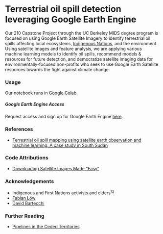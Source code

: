 # Terrestrial oil spill detection leveraging Google Earth Engine

Our 210 Capstone Project through the UC Berkeley MIDS degree program is focused on using Google Earth Satellite Imagery to identify terrestrial oil spills affecting local ecosystems, [Indigenous Nations](https://public.tableau.com/app/profile/maddie.dilullo.byrne/viz/CrudeOilxWaterbodiesxTerritories/Sheet1), and the environment. Using satellite images and feature analysis, we are applying various machine learning models to identify oil spills, recommend models & resources for future detection, and democratize satellite imaging data for environmentally-focused non-profits who seek to use Google Earth Satellite resources towards the fight against climate change.

### Usage

Our notebook runs in [Google Colab](https://colab.research.google.com/).

##### Google Earth Engine Access
Request access and sign up for Google Earth Engine [here](https://www.google.com/url?sa=t&rct=j&q=&esrc=s&source=web&cd=&cad=rja&uact=8&ved=2ahUKEwjhhPOU6eD7AhUcrYkEHelICAkQFnoECA0QAQ&url=https%3A%2F%2Fsignup.earthengine.google.com%2F&usg=AOvVaw1TbfkAxnIa4uoNJjKeuECF). 

### References 
* [Terrestrial oil spill mapping using satellite earth observation and machine learning: A case study in South Sudan](https://www.researchgate.net/publication/353755860_Terrestrial_oil_spill_mapping_using_satellite_earth_observation_and_machine_learning_A_case_study_in_South_Sudan)

### Code Attributions
* [Downloading Satellite Images Made “Easy”](https://sites.northwestern.edu/researchcomputing/2021/11/19/downloading-satellite-images-made-easy/)

### Acknowledgements
* Indigenous and First Nations activists and elders<sup>[1](https://americanindian.si.edu/nk360/plains-treaties/dapl)</sup><sup>[2](https://www.cbc.ca/news/science/what-on-earth-indigenous-pipeline-resistance-1.6271187)</sup>
* [Fabian Löw](https://www.researchgate.net/scientific-contributions/Fabian-Loew-75888666)
* [David Bartecchi](https://public.tableau.com/app/profile/david.bartecchi8297/viz/PipelinesandSpillinIndianCountry2012-2020/Dashboard12)

### Further Reading
* [Pipelines in the Ceded Territories](https://www.stopline3.org/line5)
